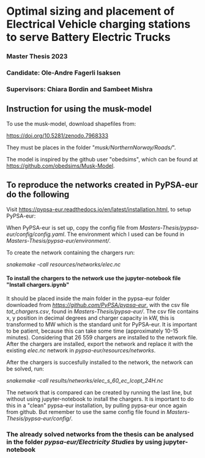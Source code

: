 # Optimal sizing and placement of Electrical Vehicle charging stations to serve Battery Electric Trucks 

### Master Thesis 2023
### Candidate: Ole-Andre Fagerli Isaksen
### Supervisors: Chiara Bordin and Sambeet Mishra

## Instruction for using the musk-model
To use the musk-model, download shapefiles from: 

https://doi.org/10.5281/zenodo.7968333

They must be places in the folder "*musk/NorthernNorway/Roads/*".

The model is inspired by the github user "obedsims", which can be found at https://github.com/obedsims/Musk-Model.

## To reproduce the networks created in PyPSA-eur do the following
Visit https://pypsa-eur.readthedocs.io/en/latest/installation.html, to setup PyPSA-eur:

When PyPSA-eur is set up, copy the config file from *Masters-Thesis/pypsa-eur/config/config.yaml*.
The environment which I used can be found in *Masters-Thesis/pypsa-eur/environment/*.

To create the network containing the chargers run: 

*snakemake -call resources/networks/elec.nc*

#### To install the chargers to the network use the jupyter-notebook file "Install chargers.ipynb"
It should be placed inside the main folder in the pypsa-eur folder downloaded from *https://github.com/PyPSA/pypsa-eur*, with the csv file *tot_chargers.csv*, found in *Masters-Thesis/pypsa-eur/*.
The csv file contains x, y position in decimal degrees and charger capacity in kW, this is transformed to MW which is the standard unit for PyPSA-eur. It is important to be patient, because this can take some time (approximately 10-15 minutes). Considering that 26 559 chargers are installed to the network file. After the chargers are installed, export the network and replace it with the existing *elec.nc* network in *pypsa-eur/resources/networks*.

After the chargers is succesfully installed to the network, the network can be solved, run:

*snakemake -call results/networks/elec_s_60_ec_lcopt_24H.nc*

The network that is compared can be created by running the last line, but without using jupyter-notebook to install the chargers. It is important to do this in a "clean" pypsa-eur installation, by pulling pypsa-eur once again from github. But remember to use the same config file found in *Masters-Thesis/pypsa-eur/config/*.

### The already solved networks from the thesis can be analysed in the folder *pypsa-eur/Electricity Studies* by using jupyter-notebook
